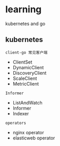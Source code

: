 # learning
kubernetes and go


## kubernetes

`client-go 常见客户端`
- ClientSet
- DynamicClient
- DiscoveryClient
- ScaleClient
- MetricClient


`Informer`
- ListAndWatch
- Informer
- Indexer

`operators`
- nginx operator
- elasticweb operator

